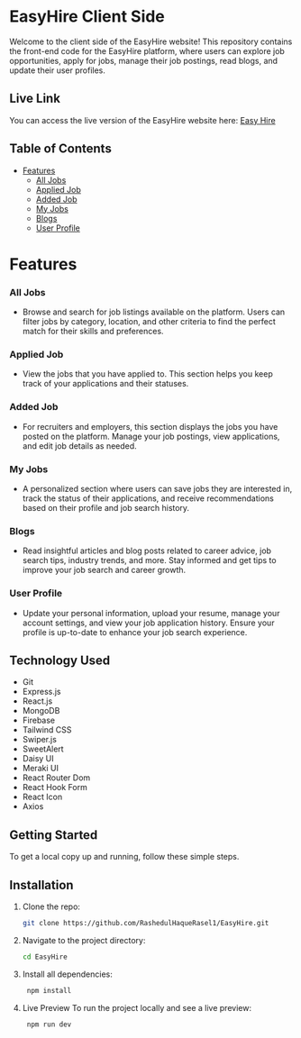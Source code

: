 # EasyHire Client Side

Welcome to the client side of the EasyHire website! This repository contains the front-end code for the EasyHire platform, where users can explore job opportunities, apply for jobs, manage their job postings, read blogs, and update their user profiles.


## Live Link
You can access the live version of the EasyHire website here: [Easy Hire](https://easyhire-rasel.web.app/)


## Table of Contents

- [Features](#features)
  - [All Jobs](#all-jobs)
  - [Applied Job](#applied-job)
  - [Added Job](#added-job)
  - [My Jobs](#my-jobs)
  - [Blogs](#blogs)
  - [User Profile](#user-profile)


# Features

  ### All Jobs
  - Browse and search for job listings available on the platform. Users can filter jobs by category, location, and other criteria to find the perfect match for their skills and preferences.

  ### Applied Job
  - View the jobs that you have applied to. This section helps you keep track of your applications and their statuses.

  ### Added Job
   - For recruiters and employers, this section displays the jobs you have posted on the platform. Manage your job postings, view applications, and edit job details as needed.

  ### My Jobs
  - A personalized section where users can save jobs they are interested in, track the status of their applications, and receive recommendations based on their profile and job search history.

  ### Blogs
   - Read insightful articles and blog posts related to career advice, job search tips, industry trends, and more. Stay informed and get tips to improve your job search and career growth.

  ### User Profile
  - Update your personal information, upload your resume, manage your account settings, and view your job application history. Ensure your profile is up-to-date to enhance your job search experience.


## Technology Used

- Git
- Express.js
- React.js
- MongoDB
- Firebase
- Tailwind CSS
- Swiper.js
- SweetAlert
- Daisy UI
- Meraki UI
- React Router Dom
- React Hook Form
- React Icon
- Axios


## Getting Started

To get a local copy up and running, follow these simple steps.

## Installation

1. Clone the repo:
   ```sh
   git clone https://github.com/RashedulHaqueRasel1/EasyHire.git

2. Navigate to the project directory:
   ```sh
   cd EasyHire

3. Install all dependencies:
   
   ```sh
    npm install
   
4. Live Preview
To run the project locally and see a live preview:
    ```sh
     npm run dev
